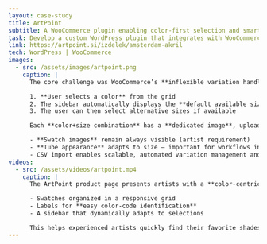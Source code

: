 ```yaml
---
layout: case-study
title: ArtPoint
subtitle: A WooCommerce plugin enabling color-first selection and smart size availability filtering
task: Develop a custom WordPress plugin that integrates with WooCommerce to provide a seamless product variation experience tailored for professional artists, including dynamic image rendering and swatch logic based on color and size.
link: https://artpoint.si/izdelek/amsterdam-akril
tech: WordPress | WooCommerce
images:
  - src: /assets/images/artpoint.png
    caption: |
      The core challenge was WooCommerce’s **inflexible variation handling**. The plugin solves this by **enforcing a selection order**:  

      1. **User selects a color** from the grid  
      2. The sidebar automatically displays the **default available size**  
      3. The user can then select alternative sizes if available  

      Each **color+size combination** has a **dedicated image**, uploaded and mapped via a **CSV file** that includes swatch previews, product images, and metadata.

      - **Swatch images** remain always visible (artist requirement)  
      - **Tube appearance** adapts to size — important for workflows involving direct application (e.g., finger painting or large brushes)  
      - CSV import enables scalable, automated variation management and **bulk image handling** without manual assignments
videos:
  - src: /assets/videos/artpoint.mp4
    caption: |
      The ArtPoint product page presents artists with a **color-centric interface**, allowing them to select from a **wide variety of color swatches**, each labeled with a **unique name and code**.  

      - Swatches organized in a responsive grid  
      - Labels for **easy color-code identification**  
      - A sidebar that dynamically adapts to selections

      This helps experienced artists quickly find their favorite shades, while the layout emphasizes **usability and clarity**.
---
```

